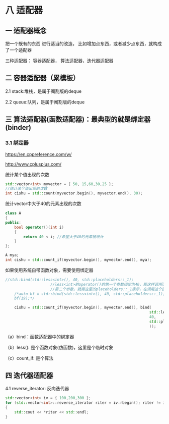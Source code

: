 # 八 适配器

## 一 适配器概念

把一个既有的东西 进行适当的改造， 比如增加点东西，或者减少点东西，就构成了一个适配器

三种适配器： 容器适配器， 算法适配器，迭代器适配器

## 二 容器适配器（累模板）

2.1 stack:堆栈，是属于阉割版的deque

2.2 queue:队列，是属于阉割版的deque

## 三 算法适配器(函数适配器)：最典型的就是绑定器(binder)

### 3.1 绑定器

https://en.cppreference.com/w/

http://www.cplusplus.com/

统计某个值出现的次数

```c++
std::vector<int> myvector = { 50, 15,60,30,25 };
//统计某个值出现的次数
int cishu = std::count(myvector.begin(), myvector.end(), 30);
```

统计vector中大于40的元素出现的次数

```c++
class A
{
public:
	bool operator()(int i)
	{
		return 40 < i; //希望大于40的元素被统计
	}
};

A mya;
int cishu = std::count_if(myvector.begin(), myvector.end(), mya);
```

如果使用系统自带函数对象，需要使用绑定器

```c++
//std::bind(std::less<int>(), 40, std::placeholders::_1);
					//less<int>的operator()的第一个参数绑定为40，那这样调用less<int>这个可调用对象时
					//第二个参数，就用这里的placeholders::_1表示，在调用这个函数时，被传入的第一个参数所取代
	/*auto bf = std::bind(std::less<int>(), 40, std::placeholders::_1);
	bf(19);*/

	cishu = std::count_if(myvector.begin(), myvector.end(), bind(
																std::less<int>(), //临时对象
																40,
																std::placeholders::_1
																));
```

（a）bind：函数适配器中的绑定器

（b）less<int>(): 是个函数对象(仿函数)，这里是个临时对象

（c）count_if: 是个算法

## 四 迭代器适配器

4.1 reverse_iterator: 反向迭代器

```c++
std::vector<int> iv = { 100,200,300 };
for (std::vector<int>::reverse_iterator riter = iv.rbegin(); riter != iv.rend(); riter++)
{
    std::cout << *riter << std::endl;
}
```

